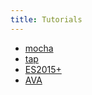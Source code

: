```yaml
---
title: Tutorials
---
```


- [mocha](./mocha/)
- [tap](./tap/)
- [ES2015+](./es2015/)
- [AVA](./ava/)

